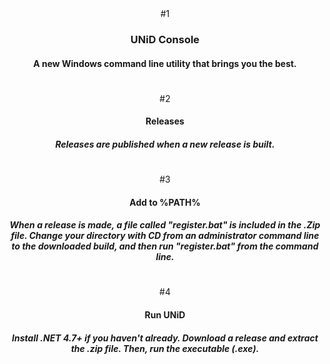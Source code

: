 <div align="center">
  #1
  <h3>UNiD Console</h3>
  <h4>A new Windows command line utility that brings you the best.</h4>
  <h1></h1>
  #2
  <h4>Releases</h4>
  <h5>Releases are published when a new release is built.</h5>
  <h1></h1>
  #3
  <h4>Add to %PATH%</h4>
  <h5>When a release is made, a file called "register.bat" is included in the .Zip file. Change your directory with CD from an administrator command line to the downloaded build, and then run "register.bat" from the command line.</h5>
  <h1></h1>
  #4
  <h4>Run UNiD</h4>
  <h5>Install .NET 4.7+ if you haven't already. Download a release and extract the .zip file. Then, run the executable (.exe).</h5>
</div>
